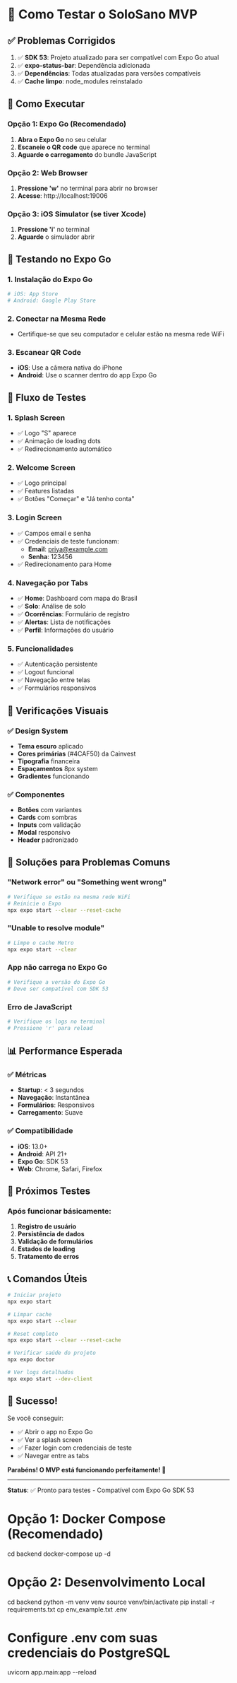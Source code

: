 # 📱 Como Testar o SoloSano MVP

## ✅ Problemas Corrigidos

1. ✅ **SDK 53**: Projeto atualizado para ser compatível com Expo Go atual
2. ✅ **expo-status-bar**: Dependência adicionada
3. ✅ **Dependências**: Todas atualizadas para versões compatíveis
4. ✅ **Cache limpo**: node_modules reinstalado

## 🚀 Como Executar

### Opção 1: Expo Go (Recomendado)

1. **Abra o Expo Go** no seu celular
2. **Escaneie o QR code** que aparece no terminal
3. **Aguarde o carregamento** do bundle JavaScript

### Opção 2: Web Browser

1. **Pressione 'w'** no terminal para abrir no browser
2. **Acesse**: http://localhost:19006

### Opção 3: iOS Simulator (se tiver Xcode)

1. **Pressione 'i'** no terminal
2. **Aguarde** o simulador abrir

## 📱 Testando no Expo Go

### 1. **Instalação do Expo Go**
```bash
# iOS: App Store
# Android: Google Play Store
```

### 2. **Conectar na Mesma Rede**
- Certifique-se que seu computador e celular estão na mesma rede WiFi

### 3. **Escanear QR Code**
- **iOS**: Use a câmera nativa do iPhone
- **Android**: Use o scanner dentro do app Expo Go

## 🧪 Fluxo de Testes

### 1. **Splash Screen**
- ✅ Logo "S" aparece
- ✅ Animação de loading dots
- ✅ Redirecionamento automático

### 2. **Welcome Screen**
- ✅ Logo principal
- ✅ Features listadas
- ✅ Botões "Começar" e "Já tenho conta"

### 3. **Login Screen**
- ✅ Campos email e senha
- ✅ Credenciais de teste funcionam:
  - **Email**: priya@example.com
  - **Senha**: 123456
- ✅ Redirecionamento para Home

### 4. **Navegação por Tabs**
- ✅ **Home**: Dashboard com mapa do Brasil
- ✅ **Solo**: Análise de solo
- ✅ **Ocorrências**: Formulário de registro
- ✅ **Alertas**: Lista de notificações
- ✅ **Perfil**: Informações do usuário

### 5. **Funcionalidades**
- ✅ Autenticação persistente
- ✅ Logout funcional
- ✅ Navegação entre telas
- ✅ Formulários responsivos

## 🎨 Verificações Visuais

### ✅ Design System
- **Tema escuro** aplicado
- **Cores primárias** (#4CAF50) da Cainvest
- **Tipografia** financeira
- **Espaçamentos** 8px system
- **Gradientes** funcionando

### ✅ Componentes
- **Botões** com variantes
- **Cards** com sombras
- **Inputs** com validação
- **Modal** responsivo
- **Header** padronizado

## 🐛 Soluções para Problemas Comuns

### **"Network error" ou "Something went wrong"**
```bash
# Verifique se estão na mesma rede WiFi
# Reinicie o Expo
npx expo start --clear --reset-cache
```

### **"Unable to resolve module"**
```bash
# Limpe o cache Metro
npx expo start --clear
```

### **App não carrega no Expo Go**
```bash
# Verifique a versão do Expo Go
# Deve ser compatível com SDK 53
```

### **Erro de JavaScript**
```bash
# Verifique os logs no terminal
# Pressione 'r' para reload
```

## 📊 Performance Esperada

### ✅ Métricas
- **Startup**: < 3 segundos
- **Navegação**: Instantânea
- **Formulários**: Responsivos
- **Carregamento**: Suave

### ✅ Compatibilidade
- **iOS**: 13.0+
- **Android**: API 21+
- **Expo Go**: SDK 53
- **Web**: Chrome, Safari, Firefox

## 🎯 Próximos Testes

### Após funcionar básicamente:

1. **Registro de usuário**
2. **Persistência de dados**
3. **Validação de formulários**
4. **Estados de loading**
5. **Tratamento de erros**

## 📞 Comandos Úteis

```bash
# Iniciar projeto
npx expo start

# Limpar cache
npx expo start --clear

# Reset completo
npx expo start --clear --reset-cache

# Verificar saúde do projeto
npx expo doctor

# Ver logs detalhados
npx expo start --dev-client
```

## 🎉 Sucesso!

Se você conseguir:
- ✅ Abrir o app no Expo Go
- ✅ Ver a splash screen
- ✅ Fazer login com credenciais de teste
- ✅ Navegar entre as tabs

**Parabéns! O MVP está funcionando perfeitamente! 🚀**

---

**Status**: ✅ Pronto para testes - Compatível com Expo Go SDK 53 

# Opção 1: Docker Compose (Recomendado)
cd backend
docker-compose up -d

# Opção 2: Desenvolvimento Local
cd backend
python -m venv venv
source venv/bin/activate
pip install -r requirements.txt
cp env_example.txt .env
# Configure .env com suas credenciais do PostgreSQL
uvicorn app.main:app --reload 